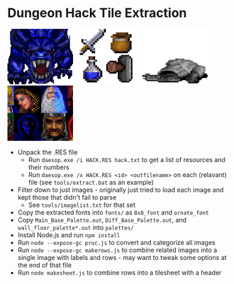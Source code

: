 Dungeon Hack Tile Extraction
============================

![enemies_icon.png](sheets/enemies_icon.png)
![items_icon.png](sheets/items_icon.png)
![items_inworld_icon.png](sheets/items_inworld_icon.png)
![portraits_icon.png](sheets/portraits_icon.png)

* Unpack the .RES file
  * Run `daesop.exe /i HACK.RES hack.txt` to get a list of resources and their numbers
  * Run `daesop.exe /x HACK.RES <id> <outfilename>` on each (relavant) file (see `tools/extract.bat` as an example)
* Filter down to just images - originally just tried to load each image and kept those that didn't fail to parse
  * See `tools/imagelist.txt` for that set
* Copy the extracted fonts into `fonts/` as `8x8_font` and `ornate_font`
* Copy `Main_Base_Palette.out`, `Diff_Base_Palette.out`, and `wall_floor_palette*.out` into `palettes/`
* Install Node.js and run `npm install`
* Run `node --expose-gc proc.js` to convert and categorize all images
* Run `node --expose-gc makerows.js` to combine related images into a single image with labels and rows - may want to tweak some options at the end of that file
* Run `node makesheet.js` to combine rows into a tilesheet with a header